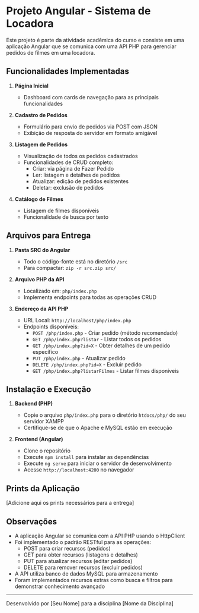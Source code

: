 # Projeto Angular - Sistema de Locadora

Este projeto é parte da atividade acadêmica do curso e consiste em uma aplicação Angular que se comunica com uma API PHP para gerenciar pedidos de filmes em uma locadora.

## Funcionalidades Implementadas

1. **Página Inicial**
   - Dashboard com cards de navegação para as principais funcionalidades

2. **Cadastro de Pedidos**
   - Formulário para envio de pedidos via POST com JSON
   - Exibição de resposta do servidor em formato amigável

3. **Listagem de Pedidos**
   - Visualização de todos os pedidos cadastrados
   - Funcionalidades de CRUD completo:
     - Criar: via página de Fazer Pedido
     - Ler: listagem e detalhes de pedidos
     - Atualizar: edição de pedidos existentes
     - Deletar: exclusão de pedidos

4. **Catálogo de Filmes**
   - Listagem de filmes disponíveis
   - Funcionalidade de busca por texto

## Arquivos para Entrega

1. **Pasta SRC do Angular**
   - Todo o código-fonte está no diretório `/src`
   - Para compactar: `zip -r src.zip src/`

2. **Arquivo PHP da API**
   - Localizado em: `php/index.php`
   - Implementa endpoints para todas as operações CRUD

3. **Endereço da API PHP**
   - URL Local: `http://localhost/php/index.php`
   - Endpoints disponíveis:
     - `POST /php/index.php` - Criar pedido (método recomendado)
     - `GET /php/index.php?listar` - Listar todos os pedidos
     - `GET /php/index.php?id=X` - Obter detalhes de um pedido específico
     - `PUT /php/index.php` - Atualizar pedido
     - `DELETE /php/index.php?id=X` - Excluir pedido
     - `GET /php/index.php?listarFilmes` - Listar filmes disponíveis

## Instalação e Execução

1. **Backend (PHP)**
   - Copie o arquivo `php/index.php` para o diretório `htdocs/php/` do seu servidor XAMPP
   - Certifique-se de que o Apache e MySQL estão em execução

2. **Frontend (Angular)**
   - Clone o repositório
   - Execute `npm install` para instalar as dependências
   - Execute `ng serve` para iniciar o servidor de desenvolvimento
   - Acesse `http://localhost:4200` no navegador

## Prints da Aplicação

[Adicione aqui os prints necessários para a entrega]

## Observações

- A aplicação Angular se comunica com a API PHP usando o HttpClient
- Foi implementado o padrão RESTful para as operações:
  - POST para criar recursos (pedidos)
  - GET para obter recursos (listagens e detalhes)
  - PUT para atualizar recursos (editar pedidos)
  - DELETE para remover recursos (excluir pedidos)
- A API utiliza banco de dados MySQL para armazenamento
- Foram implementados recursos extras como busca e filtros para demonstrar conhecimento avançado

---

Desenvolvido por [Seu Nome] para a disciplina [Nome da Disciplina] 